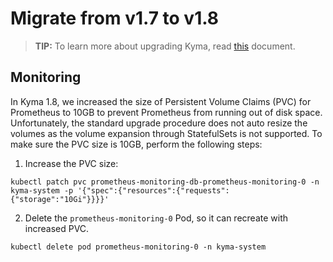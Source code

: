 # Migrate from v1.7 to v1.8

>**TIP:** To learn more about upgrading Kyma, read [this](https://kyma-project.io/docs/master/root/kyma/#installation-upgrade-kyma) document.


## Monitoring

In Kyma 1.8, we increased the size of Persistent Volume Claims (PVC) for Prometheus to 10GB to prevent Prometheus from running out of disk space. Unfortunately, the standard upgrade procedure does not auto resize the volumes as the volume expansion through StatefulSets is not supported.
To make sure the PVC size is 10GB, perform the following steps:

1. Increase the PVC size:

```
kubectl patch pvc prometheus-monitoring-db-prometheus-monitoring-0 -n kyma-system -p '{"spec":{"resources":{"requests":{"storage":"10Gi"}}}}'
```
2. Delete the `prometheus-monitoring-0` Pod, so it can recreate with increased PVC. 

```
kubectl delete pod prometheus-monitoring-0 -n kyma-system
```